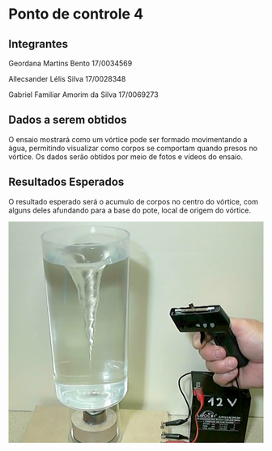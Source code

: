 # Ponto de controle 4

## Integrantes
Geordana Martins Bento 17/0034569

Allecsander Lélis Silva 17/0028348

Gabriel Familiar Amorim da Silva 17/0069273

## Dados a serem obtidos
<p>O ensaio mostrará como um vórtice pode ser formado movimentando a água, permitindo visualizar como corpos se comportam quando presos no vórtice. Os dados serão obtidos por meio de fotos e vídeos do ensaio.<p/>

## Resultados Esperados
<p>O resultado esperado será o acumulo de corpos no centro do vórtice, com alguns deles afundando para a base do pote, local de origem do vórtice.<p/>

![Vortex na Garrafa](/Imagens/Vortice.png)

